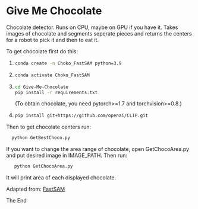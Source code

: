# Give Me Chocolate

Chocolate detector. Runs on CPU, maybe on GPU if you have it. 
Takes images of chocolate and segments seperate pieces and returns the centers for a robot to pick it and then to eat it.

To get chocolate first do this:

1.
    ```bash
    conda create -n Choko_FastSAM python=3.9
    ```

2. 
    ```bash
    conda activate Choko_FastSAM
    ```

3. 
    ```bash
    cd Give-Me-Chocolate
    pip install -r requirements.txt
    ```
    (To obtain chocolate, you need pytorch>=1.7 and torchvision>=0.8.)

4. 
    ```bash
    pip install git+https://github.com/openai/CLIP.git
    ```

 Then to get chocolate centers run:
  ```bash
    python GetBestChoco.py
  ```

If you want to change the area range of chocolate, open GetChocoArea.py and put desired image in IMAGE_PATH. Then run:
 ```bash
    python GetChocoArea.py
  ```
It will print area of each displayed chocolate.


Adapted from: [FastSAM](https://github.com/CASIA-IVA-Lab/FastSAM)

The End
